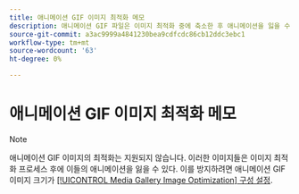 ```yaml
---
title: 애니메이션 GIF 이미지 최적화 메모
description: 애니메이션 GIF 파일은 이미지 최적화 중에 축소한 후 애니메이션을 잃을 수 있습니다
source-git-commit: a3ac9999a4841230bea9cdfcdc86cb12ddc3ebc1
workflow-type: tm+mt
source-wordcount: '63'
ht-degree: 0%

---
```


# 애니메이션 GIF 이미지 최적화 메모

>[!NOTE]
>
>애니메이션 GIF 이미지의 최적화는 지원되지 않습니다. 이러한 이미지들은 이미지 최적화 프로세스 후에 이들의 애니메이션을 잃을 수 있다. 이를 방지하려면 애니메이션 GIF 이미지 크기가 [[!UICONTROL Media Gallery Image Optimization] 구성 설정](../content-design/media-gallery-image-optimization.md).
